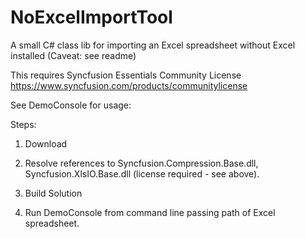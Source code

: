# NoExcelImportTool
A small C# class lib for importing an Excel spreadsheet without Excel installed (Caveat: see readme)

This requires Syncfusion Essentials Community License https://www.syncfusion.com/products/communitylicense

See DemoConsole for usage:

Steps:  

1. Download  

2. Resolve references to Syncfusion.Compression.Base.dll, Syncfusion.XlsIO.Base.dll (license required - see above).  

3. Build Solution  

4. Run DemoConsole from command line passing path of Excel spreadsheet.  

